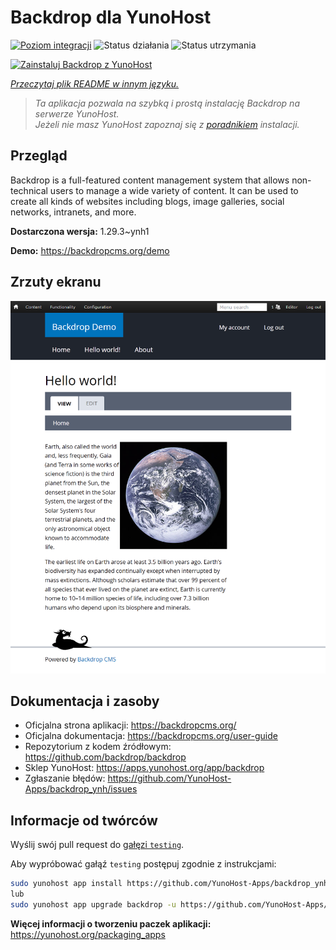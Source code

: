 <!--
To README zostało automatycznie wygenerowane przez <https://github.com/YunoHost/apps/tree/master/tools/readme_generator>
Nie powinno być ono edytowane ręcznie.
-->

# Backdrop dla YunoHost

[![Poziom integracji](https://apps.yunohost.org/badge/integration/backdrop)](https://ci-apps.yunohost.org/ci/apps/backdrop/)
![Status działania](https://apps.yunohost.org/badge/state/backdrop)
![Status utrzymania](https://apps.yunohost.org/badge/maintained/backdrop)

[![Zainstaluj Backdrop z YunoHost](https://install-app.yunohost.org/install-with-yunohost.svg)](https://install-app.yunohost.org/?app=backdrop)

*[Przeczytaj plik README w innym języku.](./ALL_README.md)*

> *Ta aplikacja pozwala na szybką i prostą instalację Backdrop na serwerze YunoHost.*  
> *Jeżeli nie masz YunoHost zapoznaj się z [poradnikiem](https://yunohost.org/install) instalacji.*

## Przegląd

Backdrop is a full-featured content management system that allows non-technical users to manage a wide variety of content. It can be used to create all kinds of websites including blogs, image galleries, social networks, intranets, and more.


**Dostarczona wersja:** 1.29.3~ynh1

**Demo:** <https://backdropcms.org/demo>

## Zrzuty ekranu

![Zrzut ekranu z Backdrop](./doc/screenshots/Hello_world.png)

## Dokumentacja i zasoby

- Oficjalna strona aplikacji: <https://backdropcms.org/>
- Oficjalna dokumentacja: <https://backdropcms.org/user-guide>
- Repozytorium z kodem źródłowym: <https://github.com/backdrop/backdrop>
- Sklep YunoHost: <https://apps.yunohost.org/app/backdrop>
- Zgłaszanie błędów: <https://github.com/YunoHost-Apps/backdrop_ynh/issues>

## Informacje od twórców

Wyślij swój pull request do [gałęzi `testing`](https://github.com/YunoHost-Apps/backdrop_ynh/tree/testing).

Aby wypróbować gałąź `testing` postępuj zgodnie z instrukcjami:

```bash
sudo yunohost app install https://github.com/YunoHost-Apps/backdrop_ynh/tree/testing --debug
lub
sudo yunohost app upgrade backdrop -u https://github.com/YunoHost-Apps/backdrop_ynh/tree/testing --debug
```

**Więcej informacji o tworzeniu paczek aplikacji:** <https://yunohost.org/packaging_apps>
